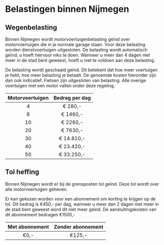 # Belastingen binnen Nijmegen

## Wegenbelasting

Binnen Nijmegen wordt motorvoertuigenbelasting geïnd over *motor*voertuigen die in je normale garage staan. Voor deze belasting worden dienstvoertuigen uitgesloten. De belasting wordt automatisch geïnd; u hoeft hiervoor niks te doen. Wanneer u meer dan 4 dagen niet meer in de stad bent geweest, hoeft u niet te voldoen aan deze belasting.

De belasting wordt geschaald geïnd. Dit betekent dat hoe meer voertuigen je hebt, hoe meer belasting je betaalt. De genoemde kosten hieronder zijn dan ook indicatief.
Fietsen zijn uitgesloten van belasting. Alle overige voertuigen met een motor vallen onder deze regeling.

|Motorvoertuigen|Bedrag per dag|
|:----:|:------------:|
| 4    | € 280,-      |
| 8    | € 1460,-     |
| 10   | € 2260,-     |
| 20   | € 7630,-     |
| 30   | € 14.810,-   |
| 40   | € 23.420,-   |
| 50   | € 33.250,-   |

## Tol heffing

Binnen Nijmegen wordt er bij de grensposten tol geïnd. Deze tol wordt over alle *motor*voertuigen geheven.

Er kan gekozen worden voor een abonnement om korting te krijgen op de tol. Dit bedrag is €450,- per dag, wanneer u meer dan 2 dagen niet meer in de stad bent geweest word dit niet meer geind. De aansluitingskosten van dit abonnement bedragen €1500,-

|Met abonnement| Zonder abonnement|
|:-----:|:----:|
| €0,- | €125,- |